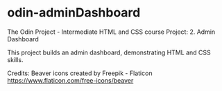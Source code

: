 # odin-adminDashboard

The Odin Project - Intermediate HTML and CSS course Project: 2. Admin Dashboard

This project builds an admin dashboard, demonstrating HTML and CSS skills.

Credits:
Beaver icons created by Freepik - Flaticon 
https://www.flaticon.com/free-icons/beaver